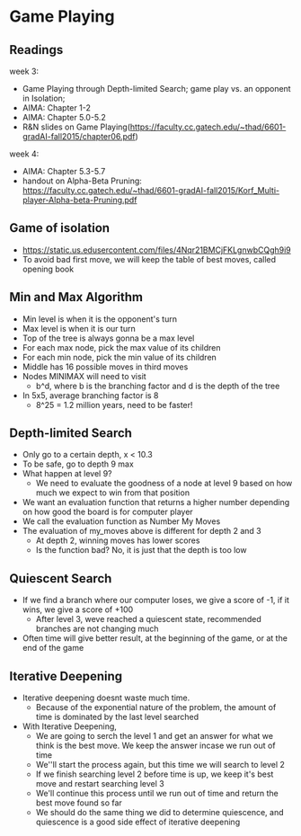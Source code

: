 # Game Playing

## Readings
week 3: 
- Game Playing through Depth-limited Search; game play vs. an opponent in Isolation;
- AIMA: Chapter 1-2 
- AIMA: Chapter 5.0-5.2
- R&N slides on Game Playing(https://faculty.cc.gatech.edu/~thad/6601-gradAI-fall2015/chapter06.pdf)

week 4:
- AIMA: Chapter 5.3-5.7
- handout on Alpha-Beta Pruning: https://faculty.cc.gatech.edu/~thad/6601-gradAI-fall2015/Korf_Multi-player-Alpha-beta-Pruning.pdf 

## Game of isolation
- https://static.us.edusercontent.com/files/4Nqr21BMCjFKLgnwbCQgh9i9
- To avoid bad first move, we will keep the table of best moves, called opening book

## Min and Max Algorithm
- Min level is when it is the opponent's turn
- Max level is when it is our turn
- Top of the tree is always gonna be a max level
- For each max node, pick the max value of its children
- For each min node, pick the min value of its children
- Middle has 16 possible moves in third moves
- Nodes MINIMAX will need to visit
  - b^d, where b is the branching factor and d is the depth of the tree
- In 5x5, average branching factor is 8
  - 8^25 = 1.2 million years, need to be faster!

## Depth-limited Search
- Only go to a certain depth, x < 10.3
- To be safe, go to depth 9 max
- What happen at level 9?
  - We need to evaluate the goodness of a node at level 9 based on how much we expect to win from that position
- We want an evaluation function that returns a higher number depending on how good the board is for computer player
- We call the evaluation function as Number My Moves
- The evaluation of my_moves above is different for depth 2 and 3
  - At depth 2, winning moves has lower scores
  - Is the function bad? No, it is just that the depth is too low

## Quiescent Search
- If we find a branch where our computer loses, we give a score of -1, if it wins, we give a score of +100
  - After level 3, weve reached a quiescent state, recommended branches are not changing much
- Often time will give better result, at the beginning of the game, or at the end of the game

## Iterative Deepening
- Iterative deepening doesnt waste much time. 
  - Because of the exponential nature of the problem, the amount of time is dominated by the last level searched
- With Iterative Deepening, 
  - We are going to serch the level 1 and get an answer for what we think is the best move. We keep the answer incase we run out of time
  - We''ll start the process again, but this time we will search to level 2
  - If we finish searching level 2 before time is up, we keep it's best move and restart searching level 3
  - We'll continue this process until we run out of time and return the best move found so far
  - We should do the same thing we did to determine quiescence, and quiescence is a good side effect of iterative deepening


##

## 

## 

## 

## 

## 

## 



